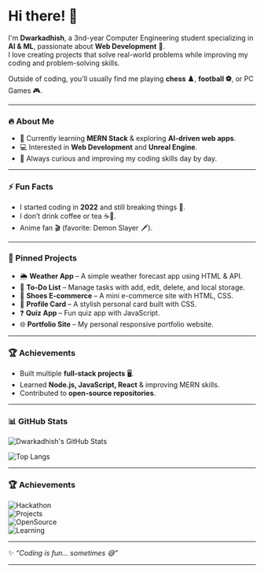 # Hi there! 👋

I'm **Dwarkadhish**, a 3nd-year Computer Engineering student specializing in **AI & ML**, passionate about **Web Development** 🚀.  
I love creating projects that solve real-world problems while improving my coding and problem-solving skills.  

Outside of coding, you'll usually find me playing **chess ♟️**, **football ⚽**, or PC Games 🎮.  

---

### 🔥 About Me
- 🌱 Currently learning **MERN Stack** & exploring **AI-driven web apps**.  
- 💻 Interested in **Web Development** and **Unreal Engine**.  
- 📖 Always curious and improving my coding skills day by day.  

---

### ⚡ Fun Facts
- I started coding in **2022** and still breaking things 🐞.  
- I don’t drink coffee or tea ☕🚫.  
- Anime fan 🎬 (favorite: Demon Slayer 🗡️).  

---

### 📌 Pinned Projects
- 🌦️ **Weather App** – A simple weather forecast app using HTML & API.  
- 📝 **To-Do List** – Manage tasks with add, edit, delete, and local storage.  
- 🛒 **Shoes E-commerce** – A mini e-commerce site with HTML, CSS.  
- 🎴 **Profile Card** – A stylish personal card built with CSS.  
- ❓ **Quiz App** – Fun quiz app with JavaScript.  
- 🌐 **Portfolio Site** – My personal responsive portfolio website.  

---

### 🏆 Achievements
- Built multiple **full-stack projects** 🖥️.  
- Learned **Node.js, JavaScript, React** & improving MERN skills.  
- Contributed to **open-source repositories**.  

---

### 📊 GitHub Stats
![Dwarkadhish's GitHub Stats](https://github-readme-stats.vercel.app/api?username=DwarkadhishKapse&show_icons=true&theme=radical)  

![Top Langs](https://github-readme-stats.vercel.app/api/top-langs/?username=DwarkadhishKapse&layout=compact&theme=radical)  

---

### 🏆 Achievements
![Hackathon](https://img.shields.io/badge/💡%20Hackathons-2%20Participations-blue)  
![Projects](https://img.shields.io/badge/🚀%20Projects-10%2B-success)  
![OpenSource](https://img.shields.io/badge/🌍%20Open%20Source-Contributor-green)  
![Learning](https://img.shields.io/badge/📚%20Learning%20Every%20Day-purple)  

---

✨ _“Coding is fun… sometimes 😅”_

---

